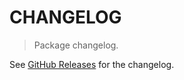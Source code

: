 # CHANGELOG

> Package changelog.

See [GitHub Releases](https://github.com/stdlib-js/array-defaults/releases) for the changelog.